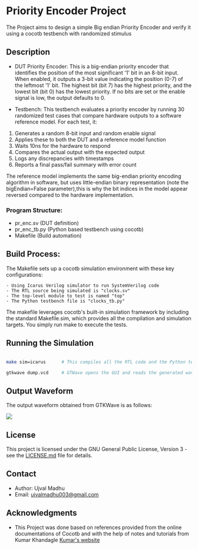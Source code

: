 # Priority Encoder Project

The Project aims to design a simple Big endian Priority Encoder and verify it using a cocotb testbench with randomized stimulus


## Description

- DUT Priority Encoder: 
This is a big-endian priority encoder that identifies the position of the most significant '1' bit in an 8-bit input. When enabled, it outputs a 3-bit value indicating the position (0-7) of the leftmost '1' bit. The highest bit (bit 7) has the highest priority, and the lowest bit (bit 0) has the lowest priority. If no bits are set or the enable signal is low, the output defaults to 0.

- Testbench: 
This testbench evaluates a priority encoder by running 30 randomized test cases that compare hardware outputs to a software reference model.
For each test, it:

1. Generates a random 8-bit input and random enable signal
2. Applies these to both the DUT and a reference model function
3. Waits 10ns for the hardware to respond
4. Compares the actual output with the expected output
5. Logs any discrepancies with timestamps
6. Reports a final pass/fail summary with error count

The reference model implements the same big-endian priority encoding algorithm in software, but uses little-endian binary representation (note the bigEndian=False parameter),this is why the bit indices in the model appear reversed compared to the hardware implementation.



### Program Structure:


- pr_enc.sv    (DUT definition)
- pr_enc_tb.py (Python based testbench using cocotb)
- Makefile     (Build automation)


## Build Process:

The Makefile sets up a cocotb simulation environment with these key configurations:

    - Using Icarus Verilog simulator to run SystemVerilog code
    - The RTL source being simulated is "clocks.sv"
    - The top-level module to test is named "top"
    - The Python testbench file is "clocks_tb.py"

The makefile leverages cocotb's built-in simulation framework by including the standard Makefile.sim, which provides all the compilation and simulation targets. You simply run make to execute the tests.

## Running the Simulation

```bash

make sim=icarus      # This compiles all the RTL code and the Python testbench and generates the dump.vcd waveform dump file

gtkwave dump.vcd     # GTWave opens the GUI and reads the generated waveform dump file

```
## Output Waveform

The output waveform obtained from GTKWave is as follows:
<p>
    <img = src = "./prc_enc_waveform.png">
</p>

## License

This project is licensed under the GNU General Public License, Version 3 - see the [LICENSE.md](../LICENSE.md) file for details.

## Contact

- Author: Ujval Madhu
- Email: ujvalmadhu003@gmail.com

## Acknowledgments

- This Project was done based on references provided from the online documentations of Cocotb and with the help of notes and tutorials from Kumar Khandagle [Kumar's website](https://namaste-fpga.com/#/)